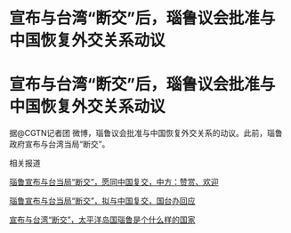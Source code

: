 # 宣布与台湾“断交”后，瑙鲁议会批准与中国恢复外交关系动议

# 宣布与台湾“断交”后，瑙鲁议会批准与中国恢复外交关系动议

据@CGTN记者团 微博，瑙鲁议会批准与中国恢复外交关系的动议。此前，瑙鲁政府宣布与台湾当局“断交”。 ​​​

相关报道

[瑙鲁宣布与台当局“断交”，愿同中国复交，中方：赞赏、欢迎](https://news.qq.com/rain/a/20240115A04EDH00)

[瑙鲁宣布与台当局“断交”，拟与中国复交，国台办回应](https://news.qq.com/rain/a/20240115A06E4S00)

[宣布与台湾“断交”，太平洋岛国瑙鲁是个什么样的国家](https://news.qq.com/rain/a/20240115A04LSK00)

